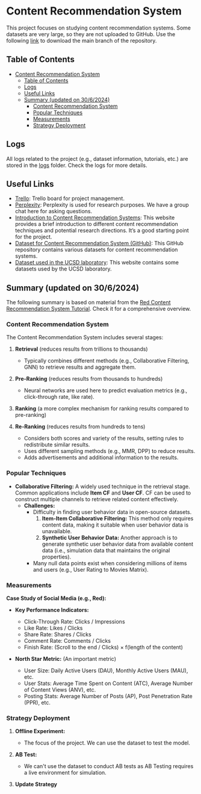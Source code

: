 # Content Recommendation System

This project focuses on studying content recommendation systems. Some datasets are very large, so they are not uploaded to GitHub. Use the following [link](https://github.com/tonyctyy/content-recommendation/archive/master.zip) to download the main branch of the repository.

## Table of Contents
- [Content Recommendation System](#content-recommendation-system)
  - [Table of Contents](#table-of-contents)
  - [Logs](#logs)
  - [Useful Links](#useful-links)
  - [Summary (updated on 30/6/2024)](#summary-updated-on-3062024)
    - [Content Recommendation System](#content-recommendation-system-1)
    - [Popular Techniques](#popular-techniques)
    - [Measurements](#measurements)
    - [Strategy Deployment](#strategy-deployment)

## Logs
All logs related to the project (e.g., dataset information, tutorials, etc.) are stored in the [logs](./logs/README.md) folder. Check the logs for more details.

## Useful Links
- [Trello](https://trello.com/b/5JG6Hmrf/milestones-tasks): Trello board for project management.
- [Perplexity](https://www.perplexity.ai/collections/Content-Recommendation-FYP-r8AxwOpsSAyDXFh7Np00lg): Perplexity is used for research purposes. We have a group chat here for asking questions.
- [Introduction to Content Recommendation Systems](https://slogix.in/phd-research-topics-in-recommender-systems-based-on-deep-learning/): This website provides a brief introduction to different content recommendation techniques and potential research directions. It’s a good starting point for the project.
- [Dataset for Content Recommendation System (GitHub)](https://github.com/RUCAIBox/RecSysDatasets): This GitHub repository contains various datasets for content recommendation systems.
- [Dataset used in the UCSD laboratory](https://cseweb.ucsd.edu/~jmcauley/datasets.html): This website contains some datasets used by the UCSD laboratory.

## Summary (updated on 30/6/2024)
The following summary is based on material from the [Red Content Recommendation System Tutorial](logs/RedRS_tutorial.md). Check it for a comprehensive overview.

### Content Recommendation System
The Content Recommendation System includes several stages:
1. **Retrieval** (reduces results from trillions to thousands)
   - Typically combines different methods (e.g., Collaborative Filtering, GNN) to retrieve results and aggregate them.

2. **Pre-Ranking** (reduces results from thousands to hundreds)
   - Neural networks are used here to predict evaluation metrics (e.g., click-through rate, like rate).

3. **Ranking** (a more complex mechanism for ranking results compared to pre-ranking)

4. **Re-Ranking** (reduces results from hundreds to tens)
   - Considers both scores and variety of the results, setting rules to redistribute similar results.
   - Uses different sampling methods (e.g., MMR, DPP) to reduce results.
   - Adds advertisements and additional information to the results.

### Popular Techniques
- **Collaborative Filtering:** A widely used technique in the retrieval stage. Common applications include **Item CF** and **User CF**. CF can be used to construct multiple channels to retrieve related content effectively.
  - **Challenges:**
    - Difficulty in finding user behavior data in open-source datasets.
      1. **Item-Item Collaborative Filtering:** This method only requires content data, making it suitable when user behavior data is unavailable.
      2. **Synthetic User Behavior Data:** Another approach is to generate synthetic user behavior data from available content data (i.e., simulation data that maintains the original properties).
    - Many null data points exist when considering millions of items and users (e.g., User Rating to Movies Matrix).

### Measurements
**Case Study of Social Media (e.g., Red):**
- **Key Performance Indicators:**
  - Click-Through Rate: Clicks / Impressions
  - Like Rate: Likes / Clicks
  - Share Rate: Shares / Clicks
  - Comment Rate: Comments / Clicks
  - Finish Rate: (Scroll to the end / Clicks) × f(length of the content)

- **North Star Metric:** (An important metric)
  - User Size: Daily Active Users (DAU), Monthly Active Users (MAU), etc.
  - User Stats: Average Time Spent on Content (ATC), Average Number of Content Views (ANV), etc.
  - Posting Stats: Average Number of Posts (AP), Post Penetration Rate (PPR), etc.

### Strategy Deployment
1. **Offline Experiment:**
   - The focus of the project. We can use the dataset to test the model.

2. **AB Test:**
   - We can't use the dataset to conduct AB tests as AB Testing requires a live environment for simulation.

3. **Update Strategy**